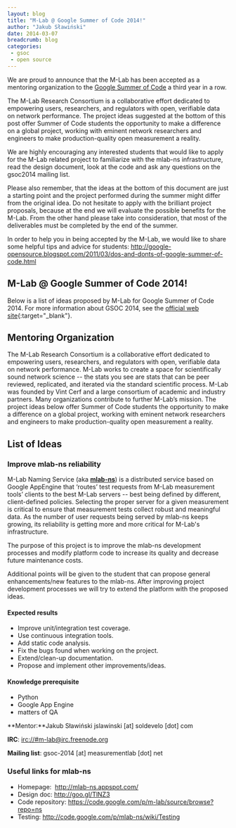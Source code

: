 ```yaml
---
layout: blog
title: "M-Lab @ Google Summer of Code 2014!"
author: "Jakub Sławiński"
date: 2014-03-07
breadcrumb: blog
categories:
 - gsoc
 - open source
---
```


We are proud to announce that the M-Lab has been accepted as a mentoring organization to the [Google Summer of Code](https://www.google-melange.com/gsoc/homepage/google/gsoc2014) a third year in a row.

<!--more-->

The M-Lab Research Consortium is a collaborative effort dedicated to empowering users, researchers, and regulators with open, verifiable data on network performance. The project ideas suggested at the bottom of this post offer Summer of Code students the opportunity to make a difference on a global project, working with eminent network researchers and engineers to make production-quality open measurement a reality.

We are highly encouraging any interested students that would like to apply for the M-Lab related project to familiarize with the mlab-ns infrastructure, read the design document, look at the code and ask any questions on the gsoc2014 mailing list.

Please also remember, that the ideas at the bottom of this document are just a starting point and the project performed during the summer might differ from the original idea. Do not hesitate to apply with the brilliant project proposals, because at the end we will evaluate the possible benefits for the M-Lab. From the other hand please take into consideration, that most of the deliverables must be completed by the end of the summer.

In order to help you in being accepted by the M-Lab, we would like to share some helpful tips and advice for students: <http://google-opensource.blogspot.com/2011/03/dos-and-donts-of-google-summer-of-code.html>

## M-Lab @ Google Summer of Code 2014!

Below is a list of ideas proposed by M-Lab for Google Summer of Code 2014. For more information about GSOC 2014, see the [official web site](https://www.google-melange.com/gsoc/homepage/google/gsoc2014){:target="_blank"}.

## Mentoring Organization

The M-Lab Research Consortium is a collaborative effort dedicated to empowering users, researchers, and regulators with open, verifiable data on network performance. M-Lab works to create a space for scientifically sound network science -- the stats you see are stats that can be peer reviewed, replicated, and iterated via the standard scientific process. M-Lab was founded by Vint Cerf and a large consortium of academic and industry partners. Many organizations contribute to further M-Lab’s mission. The project ideas below offer Summer of Code students the opportunity to make a difference on a global project, working with eminent network researchers and engineers to make production-quality open measurement a reality.

## List of Ideas

### Improve mlab-ns reliability

M-Lab Naming Service (aka [**mlab-ns**](http://mlab-ns.appspot.com/)) is a distributed service based on Google AppEngine that ‘routes’ test requests from M-Lab measurement tools’ clients to the best M-Lab servers -- best being defined by different, client-defined policies. Selecting the proper server for a given measurement is critical to ensure that measurement tests collect robust and meaningful data. As the number of user requests being served by mlab-ns keeps growing, its reliability is getting more and more critical for M-Lab's infrastructure.

The purpose of this project is to improve the mlab-ns development processes and modify platform code to increase its quality and decrease future maintenance costs.

Additional points will be given to the student that can propose general enhancements/new features to the mlab-ns. After improving project development processes we will try to extend the platform with the proposed ideas.

#### Expected results

- Improve unit/integration test coverage.
- Use continuous integration tools.
- Add static code analysis.
- Fix the bugs found when working on the project.
- Extend/clean-up documentation.
- Propose and implement other improvements/ideas.

#### Knowledge prerequisite

- Python
- Google App Engine
- matters of QA

**Mentor:**Jakub Sławiński jslawinski \[at\] soldevelo \[dot\] com

**IRC**: [irc://#m-lab@irc.freenode.org](irc://#m-lab@irc.freenode.org)

**Mailing list**: gsoc-2014 \[at\] measurementlab \[dot\] net

### Useful links for mlab-ns

- Homepage:  <http://mlab-ns.appspot.com/>
- Design doc: <http://goo.gl/TlNZ3>
- Code repository: <https://code.google.com/p/m-lab/source/browse?repo=ns>
- Testing: <http://code.google.com/p/mlab-ns/wiki/Testing>
